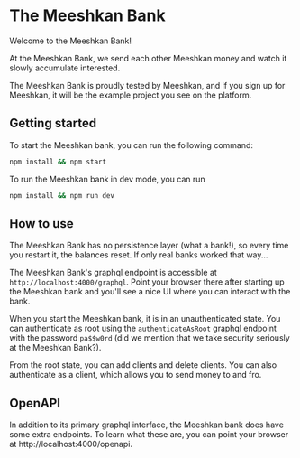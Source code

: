 # The Meeshkan Bank

Welcome to the Meeshkan Bank!

At the Meeshkan Bank, we send each other Meeshkan money and watch it slowly accumulate interested.

The Meeshkan Bank is proudly tested by Meeshkan, and if you sign up for Meeshkan, it will be the example project you see on the platform.

## Getting started

To start the Meeshkan bank, you can run the following command:

```bash
npm install && npm start
```

To run the Meeshkan bank in dev mode, you can run

```bash
npm install && npm run dev
```

## How to use

The Meeshkan Bank has no persistence layer (what a bank!), so every time you restart it, the balances reset. If only real banks worked that way...

The Meeshkan Bank's graphql endpoint is accessible at `http://localhost:4000/graphql`. Point your browser there after starting up the Meeshkan bank and you'll see a nice UI where you can interact with the bank.

When you start the Meeshkan bank, it is in an unauthenticated state. You can authenticate as root using the `authenticateAsRoot` graphql endpoint with the password `pa$$w0rd` (did we mention that we take security seriously at the Meeshkan Bank?).

From the root state, you can add clients and delete clients. You can also authenticate as a client, which allows you to send money to and fro.

## OpenAPI

In addition to its primary graphql interface, the Meeshkan bank does have some extra endpoints. To learn what these are, you can point your browser at http://localhost:4000/openapi.

